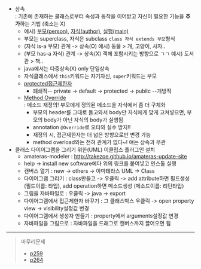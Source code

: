 - 상속   
  : 기존에 존재하는 클래스로부터 속성과 동작을 이어받고 자신이 필요한 기능을 **추가**하는 기법 (축소는 X)  
  - 예시) [부모(person)](../Java/workspace/220613-01_inheritance/src/Person.java), [자식(author)](../Java/workspace/220613-01_inheritance/src/Author.java), [실행(main)](../Java/workspace/220613-01_inheritance/src/Main.java) 
  - 부모는 superclass, 자식은 subclass `class 자식 extends 부모`형식
  - (자식 is-a 부모) 관계 -> 상속(O) 예시) 동물 > 개, 고양이, 사자..
  - (부모 has-a 자식) 관계 -> 상속(X) 객체 포함시키는 방향으로 ㄱㄱ 예시) 도서관 > 책..
  - java에서는 다중상속(X) only 단일상속
  - 자식클래스에서 `this`키워드는 자기자신, `super`키워드는 부모
  - [protected접근제한자](../Java/workspace/220613-01_inheritance/src/ManagerTest.java)
    - 폐쇄적-- private -> default -> protected -> public --개방적
  - [Method Override](../Java/workspace/220613-01_inheritance/src/AnimalTest.java)  
  : 메소드 재정의! 부모에게 정의된 메소드을 자식에서 좀 더 구체화
	- 부모의 header를 그대로 들고와서 body만 자식에게 맞게 고쳐넣으면, 부모의 body가 아닌 자식의 body가 실행됨
	- annotation `@Override`로 오타와 실수 방지!!
	- 재정의 시, 접근제한자는 더 넓은 방향으로만 변경 가능
	- method overload와는 전혀 관계가 없다~! 얘는 상속과 무관
- 클래스 다이어그램을 그리기 위한(UML) 이클립스 플러그인 설치
  - amateras-modeler : http://takezoe.github.io/amateras-update-site
  - help -> install new software에다 위의 링크를 붙여넣고 인스톨 실행
  - 캔버스 열기 : new -> others -> 아마테라스 UML -> Class
  - 다이어그램 그리기 : class만들고 -> 우클릭 -> add attribute하면 필드생성 (필드이름: 타입), add operation하면 메소드생성 (메소드이름: 리턴타입)
  - 그림을 자바파일로 : 우클릭 -> java -> export
  - 다이어그램에서 접근제한자 바꾸기 : 그 클래스박스 우클릭 -> open property view -> visibility설정값 변경
  - 다이어그램에서 생성자 만들기 : property에서 arguments설정값 변경
  - 자바파일을 그림으로 : 자바파일을 드래그로 캔버스까지 끌어오면 됨
----
> 마무리문제  
> - [p259](../Java/workspace/220613-02_exercise/src/T259.java)
> - [p264](../Java/workspace/220613-02_exercise/src/T264_7.java)
